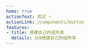 ```yaml
---
home: true
actionText: 欢迎 →
actionLink: /components/button
features:
- title: 搭建自己的组件库
  details: 从0搭建自己的组件库
---
```


